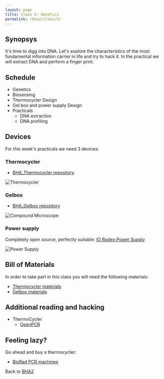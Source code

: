 ```yaml
---
layout: page
title: Class 5: Genetics
permalink: /bha2/class/5/
---
```


## Synopsys

It's time to digg into DNA. Let's explore the characteristics of the most fundamental information carrier in life and try to hack it. In the practical we will extract DNA and perform a finger print.

## Schedule

* Genetics
* Biosensing
* Thermocycler Design
* Gel box and power supply Design
* Practicals
  * DNA extraction
  * DNA profiling

## Devices

For this week's practicals we need 3 devices:

### Thermocycler

* [BHA_Thermocycler repository](https://github.com/BioHackAcademy/BHA_Thermocycler)

![Thermocycler](/biofactory/class/5/Thermocycler.png)

### Gelbox

* [BHA_Gelbox repository](https://github.com/BioHackAcademy/BHA_GelBox)

![Compound Microscope](/biofactory/class/5/Gelbox.png)

### Power supply

Completely open source, perfectly suitable: [IO Rodeo Power Supply](http://www.iorodeo.com/content/electrophoresis-power-supply-kit)

![Power Supply](/biofactory/class/5/Powersupply.png)

## Bill of Materials

In order to take part in this class you will need the following materials:

* [Thermocycler materials](http://www.github.com/biohackacademy/BHA_Thermocycler/BoM.md)
* [Gelbox materials](http://www.github.com/biohackacademy/BHA_GelBox/BoM.md)

## Additional reading and hacking

* ThermoCycler
  * [OpenPCR](http://www.openpcr.org)

## Feeling lazy?

Go ahead and buy a thermocycler:

* [BioRad PCR machines](http://www.bio-rad.com/en-nl/category/pcr-instrumentation)

Back to [BHA2](/bha2/)
